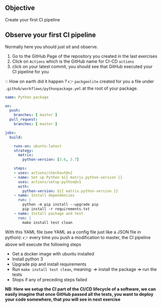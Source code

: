 ## Objective

Create your first CI pipeline

## Observe your first CI pipeline

Normally here you should just sit and observe.

1. Go to the GitHub Page of the repository you created in the last exercises
2. Click on `Actions` which is the GitHub name for CI-CD `actions`
3. click on your latest commit, you should see that GitHub executed your CI pipeline for you

💡 How on earth did it happen ?
 👉 `packgenlite` created for you a file under `.github/workflows/pythonpackage.yml` at the root of your package.

```yaml
name: Python package

on:
  push:
    branches: [ master ]
  pull_request:
    branches: [ master ]

jobs:
  build:

    runs-on: ubuntu-latest
    strategy:
      matrix:
        python-version: [3.6, 3.7]

    steps:
    - uses: actions/checkout@v2
    - name: Set up Python ${{ matrix.python-version }}
      uses: actions/setup-python@v1
      with:
        python-version: ${{ matrix.python-version }}
    - name: Install dependencies
      run: |
        python -m pip install --upgrade pip
        pip install -r requirements.txt
    - name: Install package and test
      run: |
        make install test clean
```

With this YAML file (see YAML as a config file just like a JSON file in python):
 👉 every time you push a modification to master, the CI pipeline above will execute the following steps
- Get a docker image with ubuntu installed
- Install python 3
- Upgrade pip and install requirements
- Run `make install test clean`, meaning:
  => install the package
  => run the tests
- Stops if any of preceding steps failed

**NB: Here we setup the CI part of the CI/CD lifecycle of a software, we can easily imagine that once GitHub passed all the tests, you want to deploy your code somewhere, that you will see in next exercise**
